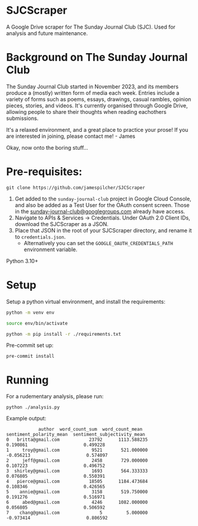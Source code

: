 # SJCScraper
A Google Drive scraper for The Sunday Journal Club (SJC). Used for analysis and future maintenance.

# Background on The Sunday Journal Club

The Sunday Journal Club started in November 2023, and its members produce a (mostly) written form of media each week. Entries include a variety of forms such as poems, essays, drawings, casual rambles, opinion pieces, stories, and videos. It's currently organised through Google Drive, allowing people to share their thoughts when reading eachothers submissions.

It's a relaxed environment, and a great place to practice your prose! If you are interested in joining, please contact me! - James

Okay, now onto the boring stuff...

# Pre-requisites:
```
git clone https://github.com/jamespilcher/SJCScraper
```

1. Get added to the `sunday-journal-club` project in Google Cloud Console, and also be added as a Test User for the OAuth consent screen. Those in the sunday-journal-club@googlegroups.com already have access.
2. Navigate to APIs & Services -> Credentials. Under OAuth 2.0 Client IDs, download the SJCScraper as a JSON.
3. Place that JSON in the root of your SJCScraper directory, and rename it to `credentials.json`.
    - Alternatively you can set the `GOOGLE_OAUTH_CREDENTIALS_PATH` environment variable.

Python 3.10+

# Setup

Setup a python virtual environment, and install the requirements:

```bash
python -m venv env

source env/bin/activate

python -m pip install -r ./requirements.txt
```

Pre-commit set up:
```
pre-commit install
```


# Running

For a rudementary analysis, please run:
```
python ./analysis.py
```

Example output:
```
            author  word_count_sum  word_count_mean  sentiment_polarity_mean  sentiment_subjectivity_mean
0   britta@gmail.com           23792      1113.588235                 0.190861                     0.499228           
1     troy@gmail.com            9521       521.000000                -0.056213                     0.574097            
2     jeff@gmail.com            2458       729.000000                 0.107223                     0.496752             
3  shirley@gmail.com            1693       564.333333                 0.076805                     0.550391             
4   pierce@gmail.com           18505      1184.473684                 0.108346                     0.426565            
5    annie@gmail.com            3158       519.750000                 0.191276                     0.516971             
6     abed@gmail.com            4246      1082.000000                 0.056805                     0.506592        
7    chang@gmail.com               5         5.000000                -0.973414                     0.806592         
```
